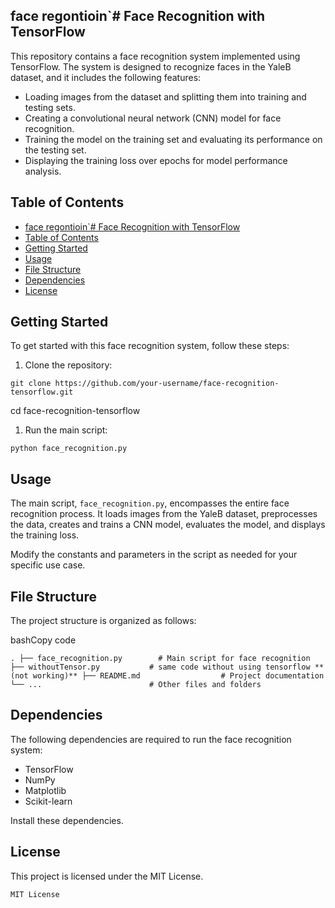 ## face regontioin`# Face Recognition with TensorFlow

This repository contains a face recognition system implemented using TensorFlow. The system is designed to recognize faces in the YaleB dataset, and it includes the following features:

- Loading images from the dataset and splitting them into training and testing sets.
- Creating a convolutional neural network (CNN) model for face recognition.
- Training the model on the training set and evaluating its performance on the testing set.
- Displaying the training loss over epochs for model performance analysis.

## Table of Contents

- [face regontioin\`# Face Recognition with TensorFlow](#face-regontioin-face-recognition-with-tensorflow)
- [Table of Contents](#table-of-contents)
- [Getting Started](#getting-started)
- [Usage](#usage)
- [File Structure](#file-structure)
- [Dependencies](#dependencies)
- [License](#license)

## Getting Started

To get started with this face recognition system, follow these steps:

1. Clone the repository:        

```git clone https://github.com/your-username/face-recognition-tensorflow.git```    

cd face-recognition-tensorflow 


1.  Run the main script:

`python face_recognition.py`

Usage
-----

The main script, `face_recognition.py`, encompasses the entire face recognition process. It loads images from the YaleB dataset, preprocesses the data, creates and trains a CNN model, evaluates the model, and displays the training loss.

Modify the constants and parameters in the script as needed for your specific use case.

File Structure
--------------

The project structure is organized as follows:

bashCopy code

`.
├── face_recognition.py        # Main script for face recognition
├── withoutTensor.py           # same code without using tensorflow **(not working)**
├── README.md                  # Project documentation
└── ...                        # Other files and folders`

Dependencies
------------

The following dependencies are required to run the face recognition system:

-   TensorFlow
-   NumPy
-   Matplotlib
-   Scikit-learn

Install these dependencies.

License
-------

This project is licensed under the MIT License.

 `MIT License`